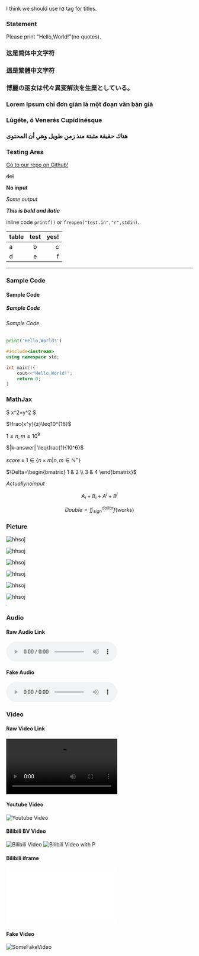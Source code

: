 I think we should use `h3` tag for titles.

### Statement

Please print "Hello,World!"(no quotes).

### 这是简体中文字符

### 這是繁體中文字符

### 博麗の巫女は代々異変解決を生業としている。

### Lorem Ipsum chỉ đơn giản là một đoạn văn bản giả

### Lúgéte, ó Venerés Cupídinésque

### هناك حقيقة مثبتة منذ زمن طويل وهي أن المحتوى 

### Testing Area

[Go to our repo on Github!](https://www.github.com/XiaoGeNintendo/HHSOJ-Essential)

~~del~~

**No input**

*Some output*

***This is bold and ilatic***

inline code `printf()` or `freopen("test.in","r",stdin)`.

|table  | test |   yes!|
|-------|:----:|------:|
|a|b|c|
|d|e|f|

------------

### Sample Code
#### Sample Code
##### Sample Code
###### Sample Code

```python
print('Hello,World!')
```

```cpp
#include<iostream>
using namespace std;

int main(){
    cout<<"Hello,World!";
    return 0;
}
```

### **MathJax**

$ x^2=y^2 $

$\frac{x^y}{z}\leq10^{18}$

$1\leq n,m\leq10^9$

$|k-answer| \leq\frac{1}{10^6}$

$score \pm 1 \in \lbrace n \times m | n,m \in \mathbb{N}^{+} \rbrace$

$\Delta=\begin{bmatrix} 1 & 2 \\ 3 & 4 \end{bmatrix}$

$Actually no input$

$$
A_i + B_i + A^i + B^i
$$

$$
Double=\iint^{dollar}_{sign}f(works)
$$

### Picture

![hhsoj](assets/img/HHSOJct512x.png)

![hhsoj](assets/img/HHSOJc512x.png)

![hhsoj](assets/img/HHSOJ512x.png)

![hhsoj](assets/img/HHSOJct.svg)

![hhsoj](assets/img/HHSOJc.svg)

![hhsoj](assets/img/HHSOJ.svg)

![pic](data:image/gif;base64,R0lGODlhAQABAIAAAAUEBAAAACwAAAAAAQABAAACAkQBADs=)

### Audio

#### Raw Audio Link
![Reimu](https://upload.thwiki.cc/b/b5/th15_01.mp3)

#### Fake Audio
![FakeReimu](https://upload.thwiki.cc/b/b5/th15_01.mp2)

### Video

#### Raw Video Link
![SomeVideo](http://file-examples.com/wp-content/uploads/2017/04/file_example_MP4_640_3MG.mp4)

#### Youtube Video
![Youtube Video](https://www.youtube.com/watch?v=mjl4NEMG0JE)

#### Bilibili BV Video
![Bilibili Video](https://www.bilibili.com/video/BV19E411j7tC)
![Bilibili Video with P](https://www.bilibili.com/video/BV1V7411h7cX?p=237)

#### Bilibili iframe
<iframe src="//player.bilibili.com/player.html?bvid=BV1V7411h7cX&page=237" scrolling="no" border="0" frameborder="no" framespacing="0" allowfullscreen="true"> </iframe>

#### Fake Video
![SomeFakeVideo](http://file-examples.com/wp-content/uploads/2017/04/file_example_MP4_640_3MG.mp5)


